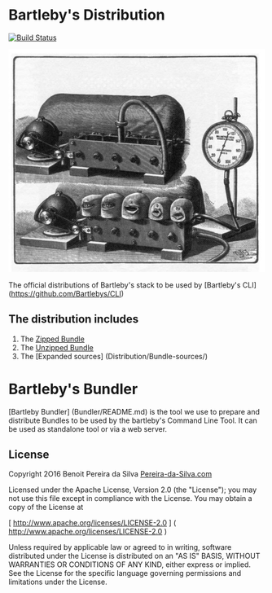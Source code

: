 # Bartleby's Distribution

[![Build Status](https://travis-ci.org/Bartlebys/Distribution.svg?branch=master)](https://travis-ci.org/Bartlebys/Distribution)

![Bartleby's](Assets/bartlebys.jpg)

The official distributions of Bartleby's stack to be used by [Bartleby's CLI] (https://github.com/Bartlebys/CLI)


## The distribution includes 

1. The [Zipped Bundle](https://github.com/Bartlebys/Distribution/raw/master/Distribution/Bundle.package.zip)
2. The [Unzipped Bundle](https://github.com/Bartlebys/Distribution/blob/master/Distribution/Bundle.package)
2. The [Expanded sources] (Distribution/Bundle-sources/) 

# Bartleby's Bundler

[Bartleby Bundler] (Bundler/README.md) is the tool we use to prepare and distribute Bundles to be used by the bartleby's Command Line Tool. It can be used as standalone tool or via a web server.




## License 

Copyright 2O16 Benoit Pereira da Silva [Pereira-da-Silva.com](https://pereira-da-silva.com)

Licensed under the Apache License, Version 2.0 (the "License");
you may not use this file except in compliance with the License.
You may obtain a copy of the License at

[ http://www.apache.org/licenses/LICENSE-2.0 ] ( http://www.apache.org/licenses/LICENSE-2.0 )

Unless required by applicable law or agreed to in writing, software distributed under the License is distributed on an "AS IS" BASIS, WITHOUT WARRANTIES OR CONDITIONS OF ANY KIND, either express or implied. See the License for the specific language governing permissions and limitations under the License.
